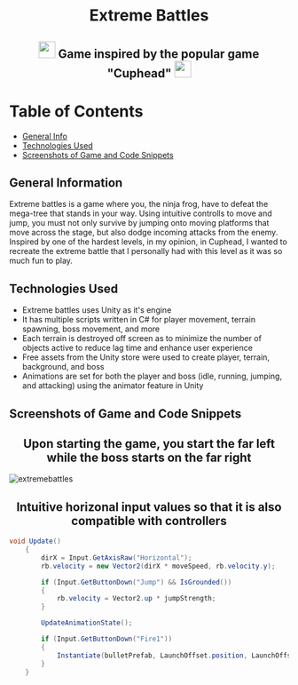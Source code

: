 # <h1 align="center"> Extreme Battles </h1>
## <p align="center"> <img width="30" src="https://github.com/JosephMinSong/JosephMinSong/assets/129890601/9c73b91d-dea1-443d-88d2-8c11617850fd" /> Game inspired by the popular game "Cuphead" <img width="30" src="https://github.com/JosephMinSong/JosephMinSong/assets/129890601/9c73b91d-dea1-443d-88d2-8c11617850fd" /> </p>

# Table of Contents
* [General Info](#general-information)
* [Technologies Used](#technologies-used)
* [Screenshots of Game and Code Snippets](#screenshots-of-game-and-code-snippets)

## General Information
Extreme battles is a game where you, the ninja frog, have to defeat the mega-tree that stands in your way. Using intuitive controlls to move and jump, you must not only survive by jumping onto moving platforms that move across the stage, but also dodge incoming attacks from the enemy. Inspired by one of the hardest levels, in my opinion, in Cuphead, I wanted to recreate the extreme battle that I personally had with this level as it was so much fun to play. 

## Technologies Used
- Extreme battles uses Unity as it's engine
- It has multiple scripts written in C# for player movement, terrain spawning, boss movement, and more
- Each terrain is destroyed off screen as to minimize the number of objects active to reduce lag time and enhance user experience
- Free assets from the Unity store were used to create player, terrain, background, and boss
- Animations are set for both the player and boss (idle, running, jumping, and attacking) using the animator feature in Unity

## Screenshots of Game and Code Snippets
<h2 align="center"> Upon starting the game, you start the far left while the boss starts on the far right </h2>

![extremebattles](https://github.com/JosephMinSong/ExtremeBattles/assets/129890601/373cc10e-53a5-4cac-bc0e-001d8ca46fc2)

<h2 align="center">Intuitive horizonal input values so that it is also compatible with controllers</h2>

```cs
void Update()
    {   
        dirX = Input.GetAxisRaw("Horizontal");
        rb.velocity = new Vector2(dirX * moveSpeed, rb.velocity.y);

        if (Input.GetButtonDown("Jump") && IsGrounded())
        {   
            rb.velocity = Vector2.up * jumpStrength;
        }

        UpdateAnimationState();

        if (Input.GetButtonDown("Fire1"))
        {
            Instantiate(bulletPrefab, LaunchOffset.position, LaunchOffset.rotation);
        }
    }
```
